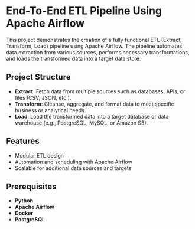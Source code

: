 # End-To-End ETL Pipeline Using Apache Airflow

This project demonstrates the creation of a fully functional ETL (Extract, Transform, Load) pipeline using Apache Airflow. The pipeline automates data extraction from various sources, performs necessary transformations, and loads the transformed data into a target data store.

## Project Structure

- **Extract**: Fetch data from multiple sources such as databases, APIs, or files (CSV, JSON, etc.).
- **Transform**: Cleanse, aggregate, and format data to meet specific business or analytical needs.
- **Load**: Load the transformed data into a target database or data warehouse (e.g., PostgreSQL, MySQL, or Amazon S3).

## Features

- Modular ETL design
- Automation and scheduling with Apache Airflow
- Scalable for additional data sources and targets

## Prerequisites

- **Python**
- **Apache Airflow**
- **Docker** 
- **PostgreSQL** 
